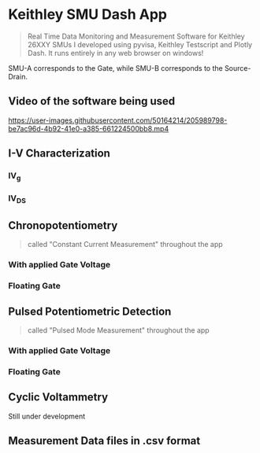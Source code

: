 # Keithley SMU Dash App
> Real Time Data Monitoring and Measurement Software for Keithley 26XXY SMUs I developed using pyvisa, Keithley Testscript and Plotly Dash. It runs entirely in any web browser on windows!

SMU-A corresponds to the Gate, while SMU-B corresponds to the Source-Drain.

## Video of the software being used
https://user-images.githubusercontent.com/50164214/205989798-be7ac96d-4b92-41e0-a385-661224500bb8.mp4



## I-V Characterization

### IV<sub>g</sub>

### IV<sub>DS</sub>

## Chronopotentiometry
>called "Constant Current Measurement" throughout the app
### With applied Gate Voltage

### Floating Gate

## Pulsed Potentiometric Detection
>called "Pulsed Mode Measurement" throughout the app
### With applied Gate Voltage

### Floating Gate

## Cyclic Voltammetry
Still under development

## Measurement Data files in .csv format
